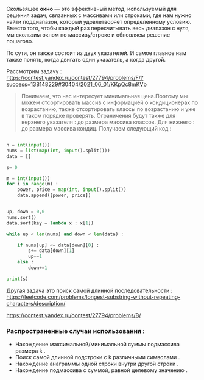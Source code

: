 Скользящее **окно** — это эффективный метод, используемый для решения задач, связанных с массивами или строками, где нам нужно найти поддиапазон, который удовлетворяет определенному условию. Вместо того, чтобы каждый раз пересчитывать весь диапазон с нуля, мы скользим окном по массиву/строке и обновляем решение пошагово.

По сути, он также состоит из двух указателей. И самое главное нам также понять, когда двигать один указатель, а когда другой. 

Рассмотрим задачу :  https://contest.yandex.ru/contest/27794/problems/F/?success=138148229#30404/2021_06_01/KKpQc8mKVb

> Понимаем, что нас интересует минимальная цена.Поэтому мы можем отсортировать массив с информацией о кондиционерах по возрастанию, также отсортировать классы по возрастанию и уже в таком порядке проверять. Ограничения будут также для верхнего указателя : до размера массива классов. Для нижнего : до размера массива кондиц. Получаем следующий код : 

```python

n = int(input())
nums = list(map(int, input().split()))
data = []

s= 0

m = int(input())
for i in range(m) : 
    power, price = map(int, input().split())
    data.append([power, price])


up, down = 0,0 
nums.sort()
data.sort(key = lambda x : x[1])

while up < len(nums) and down < len(data) : 

    if nums[up] <= data[down][0] : 
        s+= data[down][1]
        up+=1 
    else : 
        down+=1

print(s)

```



Другая задача это поиск самой длинной последовательности : https://leetcode.com/problems/longest-substring-without-repeating-characters/description/




https://contest.yandex.ru/contest/27794/problems/B/


### Распространенные случаи использования [:](https://ajay-dhangar.github.io/algo/docs/extra/Sliding-Window/sliding-window#common-use-cases "Прямая ссылка на общие варианты использования:")

- Нахождение максимальной/минимальной суммы подмассива размера k .
- Поиск самой длинной подстроки с k различными символами .
- Нахождение анаграммы одной строки внутри другой строки .
- Нахождение подмассива с суммой, равной целевому значению .








